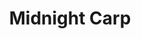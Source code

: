 ---
templateKey: blog-post
featuredpost: false
featuredimage: /assets/Midnight_Carp.png
title: Midnight Carp
description: Fish~Pole
testfield: 538
---